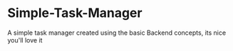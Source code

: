 # Simple-Task-Manager
A simple task manager created using the basic Backend concepts, its nice you'll love it
